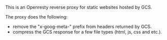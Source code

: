 This is an Openresty reverse proxy for static websites hosted by GCS.

The proxy does the following:

* remove the "x-goog-meta-" prefix from headers returned by GCS.
* compress the GCS response for a few file types (html, js, css and etc.).
